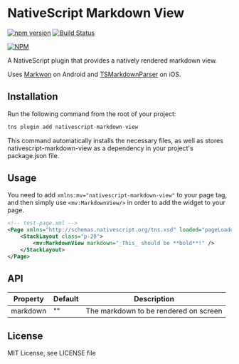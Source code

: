 # NativeScript Markdown View

[![npm version](https://badge.fury.io/js/nativescript-markdown-view.svg)](http://badge.fury.io/js/nativescript-markdown-view)
[![Build Status](https://travis-ci.com/flore2003/nativescript-markdown-view.svg?branch=master)](https://travis-ci.com/flore2003/nativescript-markdown-view)

[![NPM](https://nodei.co/npm/nativescript-markdown-view.png?downloads=true&downloadRank=true&stars=true)](https://nodei.co/npm/nativescript-markdown-view/)

A NativeScript plugin that provides a natively rendered markdown view. 

Uses [Markwon](https://github.com/noties/Markwon) on Android and [TSMarkdownParser](https://github.com/laptobbe/TSMarkdownParser) on iOS.

## Installation

Run the following command from the root of your project:


```javascript
tns plugin add nativescript-markdown-view
```

This command automatically installs the necessary files, as well as stores nativescript-markdown-view as a dependency in your project's package.json file.

## Usage 

You need to add `xmlns:mv="nativescript-markdown-view"` to your page tag, and then simply use `<mv:MarkdownView/>` in order to add the widget to your page.

```xml
<!-- test-page.xml -->
<Page xmlns="http://schemas.nativescript.org/tns.xsd" loaded="pageLoaded" xmlns:mv="nativescript-markdown-view">
    <StackLayout class="p-20">
        <mv:MarkdownView markdown="_This_ should be **bold**!" />
    </StackLayout>
</Page>
```

## API
    
| Property | Default | Description |
| --- | --- | --- |
| markdown | "" | The markdown to be rendered on screen |
    
## License

MIT License, see LICENSE file
